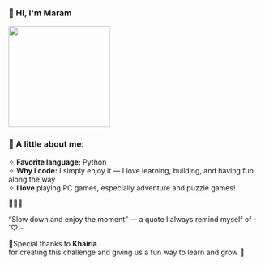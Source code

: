 ### 🌸 Hi, I'm Maram

<img src="https://media0.giphy.com/media/v1.Y2lkPTc5MGI3NjExYWhwMTJhdm1yOGpveTFkN203cHdrbTlpNDVxOWRzZTg4enlvMndqZSZlcD12MV9pbnRlcm5hbF9naWZfYnlfaWQmY3Q9Zw/LHZyixOnHwDDy/giphy.gif" width="200"/>

### 🌿 A little about me:

✧ **Favorite language:** Python  
✧ **Why I code:** I simply enjoy it — I love learning, building, and having fun along the way  
✧ **I love** playing PC games, especially adventure and puzzle games!


🪻🪻🪻

“Slow down and enjoy the moment” — a quote I always remind myself of -`♡´-

🌷Special thanks to **Khairia**  
for creating this challenge and giving us a fun way to learn and grow 🌱
